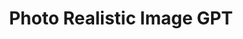 ---
title: Photo Realistic Image GPT
description: Photo Realistic Image GPT is an advanced AI model designed to create highly detailed, lifelike images from textual descriptions. Leveraging cutting-edge generative technology, it can produce visuals that closely resemble real photographs, making it ideal for applications in art, design, marketing, and virtual environments. Its ability to interpret and translate complex prompts into stunning, realistic imagery sets it apart as a powerful tool for creative professionals and enthusiasts alike.
tags: ["gpt", "image", "col"]
type: Freemium
link: https://chatgpt.com/g/g-q9wdIq7OQ-photo-realistic-image-gpt
image: https://img.icons8.com/?size=350&id=Nts60kQIvGqe&format=png&color=ffffff
---